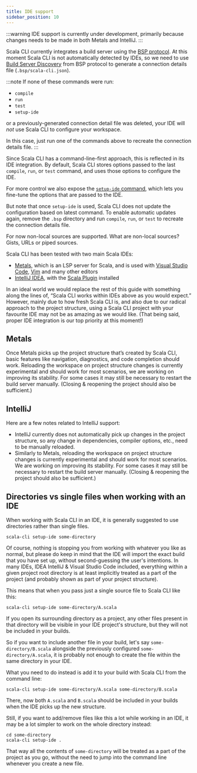 ```yaml
---
title: IDE support
sidebar_position: 10
---
```


:::warning
IDE support is currently under development, primarily because changes needs to be made in both Metals and IntelliJ.
:::


Scala CLI currently integrates a build server using the [BSP protocol](https://build-server-protocol.github.io/).
At this moment Scala CLI is not automatically detected by IDEs, so we need to use [Build Server Discovery](https://build-server-protocol.github.io/docs/server-discovery.html) from BSP protocol to generate a connection details file (`.bsp/scala-cli.json`).

:::note
If none of these commands were run:

- `compile`
- `run`
- `test`
- `setup-ide` 

or a previously-generated connection detail file was deleted, your IDE will *not* use Scala CLI to configure your workspace.

In this case, just run one of the commands above to recreate the connection details file.
:::

Since Scala CLI has a command-line-first approach, this is reflected in its IDE integration.
By default, Scala CLI stores options passed to the last `compile`, `run`, or `test` command, and uses those options to configure the IDE.

For more control we also expose the [`setup-ide` command](../commands/setup-ide.md), which lets you fine-tune the options that are passed to the IDE.

But note that once `setup-ide` is used, Scala CLI does not update the configuration based on latest command.
To enable automatic updates again, remove the `.bsp` directory and run `compile`, `run`, or `test` to recreate the connection details file.

<!-- TODO: Does this belong here? Is it related to IDEs? -->
For now non-local sources are supported. What are non-local sources? Gists, URLs or piped sources.


Scala CLI has been tested with two main Scala IDEs:
 - [Metals](https://scalameta.org/metals/), which is an LSP server for Scala, and is used with [Visual Studio Code](https://code.visualstudio.com/), [Vim](https://www.vim.org/) and many other editors
 - [IntelliJ IDEA](https://www.jetbrains.com/idea/), with the [Scala Plugin](https://confluence.jetbrains.com/display/SCA/Scala+Plugin+for+IntelliJ+IDEA?_ga=2.54176744.1963952405.1634470110-410935139.1631638301) installed

In an ideal world we would replace the rest of this guide with something along the lines of, “Scala CLI works within IDEs above as you would expect.” However, mainly due to how fresh Scala CLI is, and also due to our radical approach to the project structure, using a Scala CLI project with your favourite IDE may not be as amazing as we would like. (That being said, proper IDE integration is our top priority at this moment!)

## Metals

Once Metals picks up the project structure that’s created by Scala CLI, basic features like navigation, diagnostics, and code completion should work.
Reloading the workspace on project structure changes is currently experimental and should work for most scenarios, we are working on improving its stability.
For some cases it may still be necessary to restart the build server manually. 
(Closing & reopening the project should also be sufficient.)

## IntelliJ

Here are a few notes related to IntelliJ support:
- IntelliJ currently does not automatically pick up changes in the project structure, so any change in dependencies, compiler options, etc., need to be manually reloaded.
- Similarly to Metals, reloading the workspace on project structure changes is currently experimental and should work for most scenarios. 
  We are working on improving its stability. For some cases it may still be necessary to restart the build server manually. 
  (Closing & reopening the project should also be sufficient.)

## Directories vs single files when working with an IDE
When working with Scala CLI in an IDE, it is generally suggested to use directories rather than single files.

```shell
scala-cli setup-ide some-directory
```

Of course, nothing is stopping you from working with whatever you like as normal,
but please do keep in mind that the IDE will import the exact build that you have set up,
without second-guessing the user's intentions. In many IDEs, IDEA IntelliJ & Visual Studio Code included,
everything within a given project root directory is at least implicitly treated as
a part of the project (and probably shown as part of your project structure).

This means that when you pass just a single source file to Scala CLI like this:
```shell
scala-cli setup-ide some-directory/A.scala
```
If you open its surrounding directory as a project, any other files present in that directory will be visible
in your IDE project's structure, but they will not be included in your builds.

So if you want to include another file in your build, let's say `some-directory/B.scala`
alongside the previously configured `some-directory/A.scala`, it is probably not enough
to create the file within the same directory in your IDE.

What you need to do instead is add it to your build with Scala CLI from the command line:
```shell
scala-cli setup-ide some-directory/A.scala some-directory/B.scala
```
There, now both `A.scala` and `B.scala` should be included in your builds when the IDE picks up the new structure.

Still, if you want to add/remove files like this a lot while working in an IDE,
it may be a lot simpler to work on the whole directory instead:
```shell
cd some-directory
scala-cli setup-ide .
```
That way all the contents of `some-directory` will be treated as a part of the project as you go,
without the need to jump into the command line whenever you create a new file.
